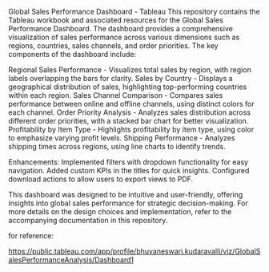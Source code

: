 Global Sales Performance Dashboard - Tableau
This repository contains the Tableau workbook and associated resources for the Global Sales Performance Dashboard. The dashboard provides a comprehensive visualization of sales performance across various dimensions such as regions, countries, sales channels, and order priorities. The key components of the dashboard 
include:

Regional Sales Performance - Visualizes total sales by region, with region labels overlapping the bars for clarity.
Sales by Country - Displays a geographical distribution of sales, highlighting top-performing countries within each region.
Sales Channel Comparison - Compares sales performance between online and offline channels, using distinct colors for each channel.
Order Priority Analysis - Analyzes sales distribution across different order priorities, with a stacked bar chart for better visualization.
Profitability by Item Type - Highlights profitability by item type, using color to emphasize varying profit levels.
Shipping Performance - Analyzes shipping times across regions, using line charts to identify trends.

Enhancements:
Implemented filters with dropdown functionality for easy navigation.
Added custom KPIs in the titles for quick insights.
Configured download actions to allow users to export views to PDF.

This dashboard was designed to be intuitive and user-friendly, offering insights into global sales performance for strategic decision-making. For more details on the design choices and implementation, refer to the accompanying documentation in this repository.

for reference:

https://public.tableau.com/app/profile/bhuvaneswari.kudaravalli/viz/GlobalSalesPerformanceAnalysis/Dashboard1
